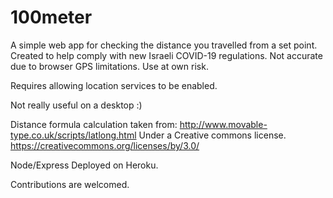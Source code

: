 # 100meter
 
A simple web app for checking the distance you travelled from a set point.
Created to help comply with new Israeli COVID-19 regulations. Not accurate due to browser GPS limitations. Use at own risk.

Requires allowing location services to be enabled.

Not really useful on a desktop :)

Distance formula calculation taken from: http://www.movable-type.co.uk/scripts/latlong.html Under a Creative commons license. https://creativecommons.org/licenses/by/3.0/
 
Node/Express Deployed on Heroku.
 
Contributions are welcomed.
